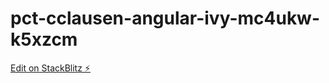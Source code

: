 # pct-cclausen-angular-ivy-mc4ukw-k5xzcm

[Edit on StackBlitz ⚡️](https://stackblitz.com/edit/pct-cclausen-angular-ivy-mc4ukw-k5xzcm)